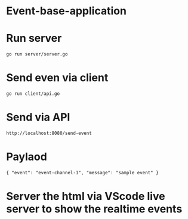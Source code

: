 # Event-base-application

# Run server
`go run server/server.go`

# Send even via client
`go run client/api.go`

# Send via API
`http://localhost:8080/send-event`

# Paylaod
``
{
	"event": "event-channel-1", "message": "sample event"
}
``

# Server the html via VScode live server to show the realtime events